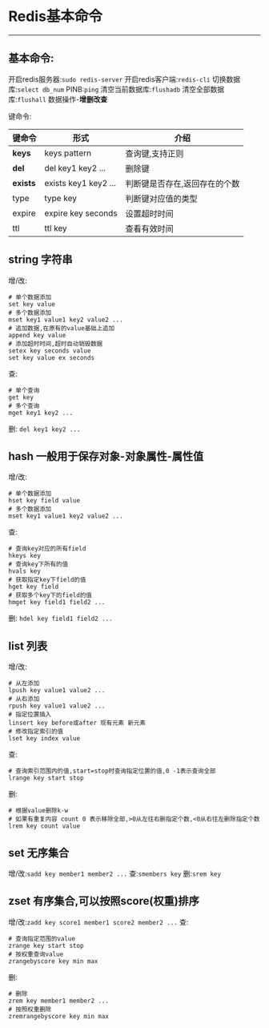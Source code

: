 # Redis基本命令 #

----------

## 基本命令: ##

开启redis服务器:`sudo redis-server`
开启redis客户端:`redis-cli`
切换数据库:`select db_num`
PINB:`ping`
清空当前数据库:`flushadb`
清空全部数据库:`flushall`
数据操作-**增删改查**

键命令:

| 键命令 | 形式 | 介绍 |
| --- | --- | --- |
| **keys** | keys pattern | 查询键,支持正则  |
| **del** | del key1 key2 ... | 删除键 |
| **exists** | exists key1 key2 ... | 判断键是否存在,返回存在的个数 |
| type | type key | 判断键对应值的类型 |
| expire | expire key seconds | 设置超时时间 |
| ttl | ttl key | 查看有效时间 |

**string**
字符串
----------

增/改:
```
# 单个数据添加
set key value
# 多个数据添加
mset key1 value1 key2 value2 ...
# 追加数据,在原有的value基础上追加
append key value
# 添加超时时间,超时自动销毁数据
setex key seconds value
set key value ex seconds
```
查:
```
# 单个查询
get key
# 多个查询
mget key1 key2 ...
```

删:
`del key1 key2 ...`

**hash**
一般用于保存对象-对象属性-属性值
----------

增/改:
```
# 单个数据添加
hset key field value
# 多个数据添加
mset key1 value1 key2 value2 ...
```
查:
```
# 查询key对应的所有field
hkeys key
# 查询key下所有的值
hvals key
# 获取指定key下field的值
hget key field
# 获取多个key下的field的值
hmget key field1 field2 ...
```
删:
`hdel key field1 field2 ...`

**list**
列表
----------
增/改:
```
# 从左添加
lpush key value1 value2 ...
# 从右添加
rpush key value1 value2 ...
# 指定位置插入
linsert key before或after 现有元素 新元素
# 修改指定索引的值
lset key index value
```
查:
```
# 查询索引范围内的值,start=stop时查询指定位置的值,0 -1表示查询全部
lrange key start stop

```
删:
```
# 根据value删除k-w
# 如果有重复内容 count 0 表示移除全部,>0从左往右删指定个数,<0从右往左删除指定个数 
lrem key count value
```

set
无序集合
----------
增/改:`sadd key member1 member2 ...`
查:`smembers key`
删:`srem key`

zset
有序集合,可以按照score(权重)排序
----------
增/改:`zadd key score1 member1 score2 member2 ...`
查:
```
# 查询指定范围的value
zrange key start stop
# 按权重查询value
zrangebyscore key min max

```
删:
```
# 删除
zrem key member1 member2 ...
# 按照权重删除
zremrangebyscore key min max
```
